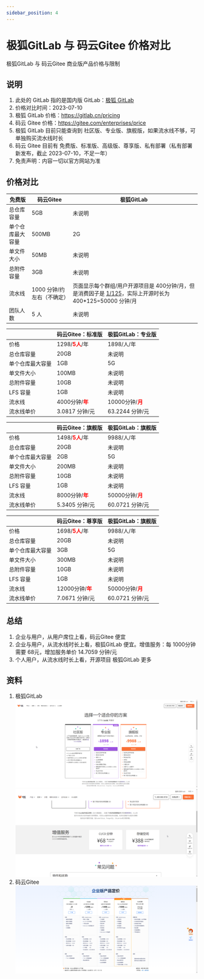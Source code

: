 ```yaml
---
sidebar_position: 4
---
```


# 极狐GitLab 与 码云Gitee 价格对比

极狐GitLab 与 码云Gitee 商业版产品价格与限制

## 说明

1. 此处的 GitLab 指的是国内版 GitLab：[极狐 GitLab](https://jihulab.com)
2. 价格对比时间：2023-07-10
3. 极狐 GitLab 价格：https://gitlab.cn/pricing
4. 码云 Gitee 价格：https://gitee.com/enterprises/price
5. 极狐 GitLab 目前只能查询到 社区版、专业版、旗舰版，如果流水线不够，可单独购买流水线时长
6. 码云 Gitee 目前有 免费版、标准版、高级版、尊享版、私有部署（私有部署新发布，截止 2023-07-10，不足一年）
7. 免责声明：内容一切以官方网站为准

## 价格对比

| 免费版      | 码云Gitee           | 极狐GitLab                                                                                                   |
|----------|-------------------|------------------------------------------------------------------------------------------------------------|
| 总仓库容量    | 5GB               | 未说明                                                                                                        |
| 单个仓库最大容量 | 500MB             | 2G                                                                                                         |
| 单文件大小    | 50MB              | 未说明                                                                                                        |
| 总附件容量    | 3GB               | 未说明                                                                                                        |
| 流水线      | 1000 分钟/约 左右（不确定） | 页面显示每个群组/用户开源项目是 400分钟/月，但是消费因子是 [1/125](https://forum.gitlab.cn/t/topic/1527)，实际上开源时长为 400*125=50000 分钟/月 |
| 团队人数     | 5 人               | 未说明                                                                                                        |

|          | 码云Gitee：标准版                                         | 极狐GitLab：专业版                                        |
|----------|-----------------------------------------------------|-----------------------------------------------------|
| 价格       | 1298/<strong><font color="red">5人</font></strong>/年 | 1898/人/年                                            |
| 总仓库容量    | 20GB                                                | 未说明                                                 |
| 单个仓库最大容量 | 1GB                                                 | 5G                                                  |
| 单文件大小    | 100MB                                               | 未说明                                                 |
| 总附件容量    | 10GB                                                | 未说明                                                 |
| LFS 容量   | 1GB                                                 | 未说明                                                 |
| 流水线      | 4000分钟/<strong><font color="red">年</font></strong>  | 10000分钟/<strong><font color="red">月</font></strong> |
| 流水线单价    | 3.0817 分钟/元                                         | 63.2244 分钟/元                                        |

|          | 码云Gitee：旗舰版                                         | 极狐GitLab：旗舰版                                        |
|----------|-----------------------------------------------------|-----------------------------------------------------|
| 价格       | 1498/<strong><font color="red">5人</font></strong>/年 | 9988/人/年                                            |
| 总仓库容量    | 20GB                                                | 未说明                                                 |
| 单个仓库最大容量 | 2GB                                                 | 5G                                                  |
| 单文件大小    | 200MB                                               | 未说明                                                 |
| 总附件容量    | 10GB                                                | 未说明                                                 |
| LFS 容量   | 1GB                                                 | 未说明                                                 |
| 流水线      | 8000分钟/<strong><font color="red">年</font></strong>  | 50000分钟/<strong><font color="red">月</font></strong> |
| 流水线单价    | 5.3405 分钟/元                                         | 60.0721 分钟/元                                        |

|          | 码云Gitee：尊享版                                         | 极狐GitLab：旗舰版                                        |
|----------|-----------------------------------------------------|-----------------------------------------------------|
| 价格       | 1698/<strong><font color="red">5人</font></strong>/年 | 9988/人/年                                            |
| 总仓库容量    | 20GB                                                | 未说明                                                 |
| 单个仓库最大容量 | 3GB                                                 | 5G                                                  |
| 单文件大小    | 300MB                                               | 未说明                                                 |
| 总附件容量    | 10GB                                                | 未说明                                                 |
| LFS 容量   | 1GB                                                 | 未说明                                                 |
| 流水线      | 12000分钟/<strong><font color="red">年</font></strong> | 50000分钟/<strong><font color="red">月</font></strong> |
| 流水线单价    | 7.0671 分钟/元                                         | 60.0721 分钟/元                                        |

## 总结

1. 企业与用户，从用户席位上看，码云Gitee 便宜
2. 企业与用户，从流水线时长上看，极狐GitLab 便宜。增值服务：每 1000分钟 需要 68元，增加服务单价 14.7059 分钟/元
3. 个人用户，从流水线时长上看，开源项目 极狐GitLab 更多

## 资料

1. 极狐GitLab
   [![](static/price/jihulab-1.png)](https://gitlab.cn/pricing)
   [![](static/price/jihulab-2.png)](https://gitlab.cn/pricing)
2. 码云Gitee
   [![](static/price/gitee-1.png)](https://gitee.com/enterprises/price)
